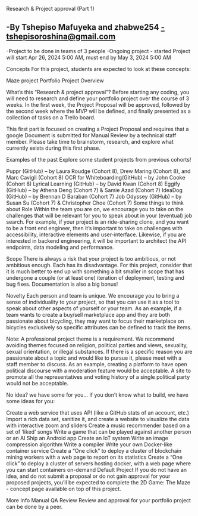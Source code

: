 Research & Project approval (Part 1)

-By Tshepiso Mafuyeka and zhabwe254
-tshepisoroshina@gmail.com
-

-Project to be done in teams of 3 people
-Ongoing project - started
Project will start Apr 26, 2024 5:00 AM,
must end by May 3, 2024 5:00 AM

Concepts
For this project, students are expected to look at these concepts:

Maze project
Portfolio Project Overview

What’s this “Research & project approval”?
Before starting any coding, you will need to research and define your portfolio project over the course of 3 weeks. In the first week, the Project Proposal will be approved, followed by the second week where the MVP will be defined, and finally presented as a collection of tasks on a Trello board.

This first part is focused on creating a Project Proposal and requires that a google Document is submitted for Manual Review by a technical staff member. Please take time to brainstorm, research, and explore what currently exists during this first phase.

Examples of the past
Explore some student projects from previous cohorts!

Puppr (GitHub) – by Laura Roudge (Cohort 8), Drew Maring (Cohort 8), and Marc Cavigli (Cohort 8)
OCR for Whiteboarding(GitHub) – by John Cooke (Cohort 8)
Lyrical Learning (GitHub) – by David Kwan (Cohort 8)
Eggify (GitHub) – by Athena Deng (Cohort 7) & Samie Azad (Cohort 7)
IdeaDog (GitHub) – by Brennan D Baraban (Cohort 7)
Job Odyssey (GitHub) – by Susan Su (Cohort 7) & Christopher Choe (Cohort 7)
Some things to think about
Role
Within the team you are on, we encourage you to take on the challenges that will be relevant for you to speak about in your (eventual) job search. For example, if your project is an ride-sharing clone, and you want to be a front end engineer, then it’s important to take on challenges with accessibility, interactive elements and user-interface. Likewise, if you are interested in backend engineering, it will be important to architect the API endpoints, data modeling and performance.

Scope
There is always a risk that your project is too ambitious, or not ambitious enough. Each has its disadvantage. For this project, consider that it is much better to end up with something a bit smaller in scope that has undergone a couple (or at least one) iteration of deployment, testing and bug fixes. Documentation is also a big bonus!

Novelty
Each person and team is unique. We encourage you to bring a sense of individuality to your project, so that you can use it as a tool to speak about other aspects of yourself or your team. As an example, if a team wants to create a buy/sell marketplace app and they are both passionate about bicycling, they may want to focus their marketplace on bicycles exclusively so specific attributes can be defined to track the items.

Note: A professional project theme is a requirement. We recommend avoiding themes focused on religion, political parties and views, sexuality, sexual orientation, or illegal substances. If there is a specific reason you are passionate about a topic and would like to pursue it, please meet with a staff member to discuss. As an example, creating a platform to have open political discourse with a moderation feature would be acceptable. A site to promote all the representatives and voting history of a single political party would not be acceptable.

No idea? we have some for you…
If you don’t know what to build, we have some ideas for you:

Create a web service that uses API (like a GitHub stats of an account, etc.)
Import a rich data set, sanitize it, and create a website to visualize the data with interactive zoom and sliders
Create a music recommender based on a set of ‘liked’ songs
Write a game that can be played against another person or an AI
Ship an Android app
Create an IoT system
Write an image compression algorithm
Write a compiler
Write your own Docker-like container service
Create a “One click” to deploy a cluster of blockchain mining workers with a web page to report on its statistics
Create a “One click” to deploy a cluster of servers hosting docker, with a web page where you can start containers on-demand
Default Project
If you do not have an idea, and do not submit a proposal or do not gain approval for your proposed projects, you’ll be expected to complete the 2D Game: The Maze - concept page available on top of this project.

More Info
Manual QA Review
Review and approval for your portfolio project can be done by a peer.
